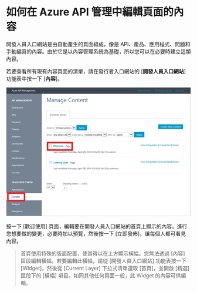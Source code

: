 <properties 
	pageTitle="如何在 Azure API 管理中編輯頁面的內容" 
	description="如何在 Azure API 管理中編輯頁面的內容。" 
	services="api-management" 
	documentationCenter="" 
	authors="steved0x" 
	manager="dwrede" 
	editor=""/>

<tags 
	ms.service="api-management" 
	ms.workload="mobile" 
	ms.tgt_pltfrm="na" 
	ms.devlang="na" 
	ms.topic="article" 
	ms.date="06/16/2015" 
	ms.author="sdanie"/>

# 如何在 Azure API 管理中編輯頁面的內容

開發人員入口網站是由自動產生的頁面組成，像是 API、產品、應用程式、問題和手動編寫的內容。由於它是以內容管理系統為基礎，所以您可以在必要時建立這類內容。

若要查看所有現有內容頁面的清單，請在發行者入口網站的 [**開發人員入口網站**] 功能表中按一下 [**內容**]。

![Manage content][api-management-howto-edit-contents-of-page-manage-content]

按一下 [歡迎使用] 頁面，編輯要在開發人員入口網站的首頁上顯示的內容。進行您想要做的變更，必要時加以預覽，然後按一下 [立即發佈]，讓每個人都可看見內容。

> 首頁使用特殊的版面配置，使其得以在上方顯示橫幅。您無法透過 [內容] 區段編輯橫幅。若要編輯此橫幅，請從 [開發人員入口網站] 功能表按一下 [Widget]，然後從 [Current Layer] 下拉式清單選取 [首頁]，並開啟 [精選] 區段下的 [橫幅] 項目。如同其他任何頁面一般，此 Widget 的內容可供編輯。


[Next steps]: #next-steps

[Management Portal]: https://manage.windowsazure.com/

[api-management-howto-edit-contents-of-page-manage-content]: ./media/api-management-howto-edit-contents-of-page/api-management-customization-manage-content.png

<!---HONumber=62-->
